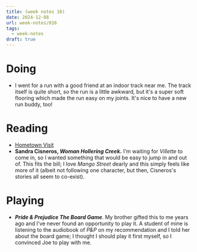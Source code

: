 ```yaml
---
title: (week notes 16)
date: 2024-12-08
url: week-notes/016
tags:
  - week-notes
draft: true
---
```

# Doing
* I went for a run with a good friend at an indoor track near me. The track itself is quite short, so the run is a little awkward, but it's a super soft flooring which made the run easy on my joints. It's nice to have a new run buddy, too!
# Reading
* [Hometown Visit](https://lanadelrue.bearblog.dev/hometown-visit)
* **Sandra Cisneros, _Woman Hollering Creek_.** I'm waiting for _Villette_ to come in, so I wanted something that would be easy to jump in and out of. This fits the bill; I love _Mango Street_ dearly and this simply feels like more of it (albeit not following one character, but then, Cisneros's stories all seem to co-exist).
# Playing
* **_Pride & Prejudice The Board Game_**. My brother gifted this to me years ago and I've never found an opportunity to play it. A student of mine is listening to the audiobook of _P&P_ on my recommendation and I told her about the board game; I thought I should play it first myself, so I convinced Joe to play with me.
